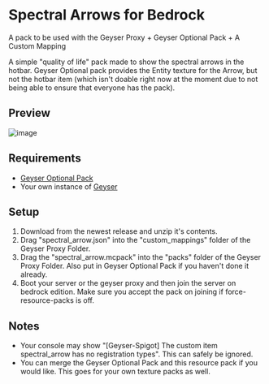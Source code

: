 # Spectral Arrows for Bedrock
A pack to be used with the Geyser Proxy + Geyser Optional Pack + A Custom Mapping

A simple "quality of life" pack made to show the spectral arrows in the hotbar. Geyser Optional pack provides the Entity texture for the Arrow, but not the hotbar item (which isn't doable right now at the moment due to not being able to ensure that everyone has the pack). 
## Preview
![image](https://user-images.githubusercontent.com/67938521/212447595-861dc667-1a3d-4957-b799-463874914558.png)

## Requirements
- [Geyser Optional Pack](https://github.com/GeyserMC/GeyserOptionalPack)
- Your own instance of [Geyser](https://geysermc.org/)

## Setup
1. Download from the newest release and unzip it's contents.
2. Drag "spectral_arrow.json" into the "custom_mappings" folder of the Geyser Proxy Folder.
3. Drag the "spectral_arrow.mcpack" into the "packs" folder of the Geyser Proxy Folder. Also put in Geyser Optional Pack if you haven't done it already.
4. Boot your server or the geyser proxy and then join the server on bedrock edition. Make sure you accept the pack on joining if force-resource-packs is off.

## Notes
- Your console may show "[Geyser-Spigot] The custom item spectral_arrow has no registration types". This can safely be ignored.
- You can merge the Geyser Optional Pack and this resource pack if you would like. This goes for your own texture packs as well.
